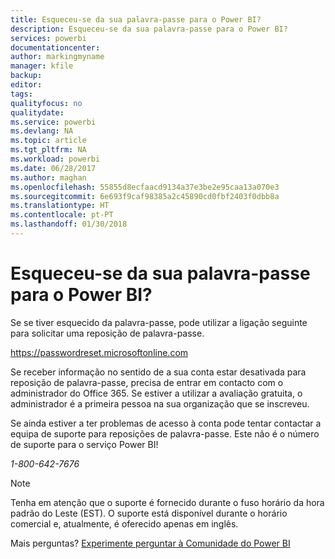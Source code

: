 ```yaml
---
title: Esqueceu-se da sua palavra-passe para o Power BI?
description: Esqueceu-se da sua palavra-passe para o Power BI?
services: powerbi
documentationcenter: 
author: markingmyname
manager: kfile
backup: 
editor: 
tags: 
qualityfocus: no
qualitydate: 
ms.service: powerbi
ms.devlang: NA
ms.topic: article
ms.tgt_pltfrm: NA
ms.workload: powerbi
ms.date: 06/28/2017
ms.author: maghan
ms.openlocfilehash: 55855d8ecfaacd9134a37e3be2e95caa13a070e3
ms.sourcegitcommit: 6e693f9caf98385a2c45890cd0fbf2403f0dbb8a
ms.translationtype: HT
ms.contentlocale: pt-PT
ms.lasthandoff: 01/30/2018
---
```

# <a name="forgot-your-password-for-power-bi"></a>Esqueceu-se da sua palavra-passe para o Power BI?
Se se tiver esquecido da palavra-passe, pode utilizar a ligação seguinte para solicitar uma reposição de palavra-passe.

<https://passwordreset.microsoftonline.com>

Se receber informação no sentido de a sua conta estar desativada para reposição de palavra-passe, precisa de entrar em contacto com o administrador do Office 365. Se estiver a utilizar a avaliação gratuita, o administrador é a primeira pessoa na sua organização que se inscreveu.

Se ainda estiver a ter problemas de acesso à conta pode tentar contactar a equipa de suporte para reposições de palavra-passe. Este não é o número de suporte para o serviço Power BI!

*1-800-642-7676*

> [!NOTE]
> Tenha em atenção que o suporte é fornecido durante o fuso horário da hora padrão do Leste (EST). O suporte está disponível durante o horário comercial e, atualmente, é oferecido apenas em inglês.
> 
> 

Mais perguntas? [Experimente perguntar à Comunidade do Power BI](http://community.powerbi.com/)

